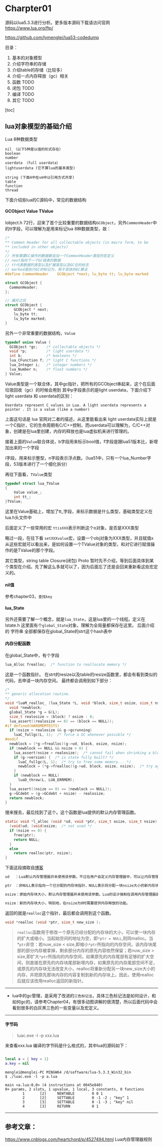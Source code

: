 # Charpter01

源码以lua5.3.3进行分析。更多版本源码下载请访问官网 https://www.lua.org/ftp/ 

https://github.com/lymenglei/lua53-codedump

目录：

1. 基本的对象模型
2. 介绍字符串的存储
3. 介绍table的存储（比较多）
4. 介绍一点内存释放（gc）相关
5. 函数 TODO
6. 闭包 TODO
7. 编译 TODO
8. 其它 TODO

[toc]


## lua对象模型的基础介绍

Lua 8种数据类型

```
nil （以下5种是以值的形式存在）
boolean 
number 
userdata （full userdata）
lightuserdata (它不算lua的基本类型)

string (下面4中在vm中以引用方式共享)
table 
function 
thread 
```
下面介绍些lua的C源码中，常见的数据结构

#### GCObject Value TValue

lobject.h 72行，迎来了首个比较重要的数据结构`GCObject`，另外`CommonHeader`中的tt字段，可以理解为是用来标记lua 8种数据类型，故：
```c
/*
** Common Header for all collectable objects (in macro form, to be
** included in other objects)
*/
// 所有需要GC操作的数据都会加一个CommonHeader类型的宏定义
// next指向下一个GC链表的数据
// tt代表数据的类型以及扩展类型以及GC位的标志
// marked是执行GC的标记为，用于具体的GC算法
#define CommonHeader	GCObject *next; lu_byte tt; lu_byte marked

struct GCObject {
  CommonHeader;
};

// 展开之后
struct GCObject {
    GCObject * next;
    lu_byte tt;
    lu_byte marked;
}
```


另外一个非常重要的数据结构，`Value`
```c
typedef union Value {
  GCObject *gc;    /* collectable objects */
  void *p;         /* light userdata */
  int b;           /* booleans */
  lua_CFunction f; /* light C functions */
  lua_Integer i;   /* integer numbers */
  lua_Number n;    /* float numbers */
} Value;
```
Value类型是一个联合体，其中gc指针，把所有的GCObject串起来，这个在后面垃圾回收（gc）的时候会用到
其中p字段表示的是light userdata，下面介绍下light userdata 和 userdata的区别：

```
Userdata represent C values in Lua. A light userdata represents a pointer . It is a value (like a number)  
```
上面这句话是 lua 官网对二者的描述，从这里能看出来 light userdata实际上就是一个C指针，它的生命周期有C/C++控制，而userdata可以理解为，C/C++对象，创建是在lua里创建，内存的释放也是lua虚拟机来进行管理的。

接着上面的`Value`联合体说，b字段用来标示bool值，f字段是跟lua51版本比，新增加出来的一个字段

i字段，用来标示整型，n字段表示浮点数。（lua51中，只有一个lua_Number字段，53版本进行了一个细化拆分）


再往下面看，`TValue`类型
```c
typedef struct lua_TValue
{
    Value value_;
    int tt_;
}TValue;
```
这里在Value基础上，增加了tt_字段，来标示数据是什么类型，基础类型定义在lua.h头文件中




后面定义了一些常用的宏
`ttisXXX`表示判断这个o对象，是否是XXX类型

略过一段，在往下看
`setXXXvalue`宏，设置一个obj对象为XXX类型，并且赋值x
从这些宏就可以看出来，是如何设置一个TValue对象的类型，和对它进行赋值操作的是TValue的那个字段。


其它类型，string table Closure(闭包) Proto 暂时先不介绍，等到后面具体到某个类型在介绍。先了解这么多就可以了，因为后面忘了还是会回来重新看这些宏定义的。

#### nil值
参考chapter03，`查找key`


#### lua_State

另外还需要了解一个概念，就是`lua_State`，这是lua里的一个线程。定义在lstate.h
这里面有个`global_State`对象，理解为全局量都保存在这里。
后面介绍的 字符串 全部都保存在global_State的strt这个hash表中


#### 内存分配函数
在global_State中，有个字段
```c
lua_Alloc frealloc;  /* function to reallocate memory */
```
这是一个函数指针。
在strt的resize以及table的resize函数里，都会有看到类似的代码，去申请一块内存空间。
最终都会调用到如下部分：
```c
/*
** generic allocation routine.
*/
void *luaM_realloc_ (lua_State *L, void *block, size_t osize, size_t nsize) {
  void *newblock;
  global_State *g = G(L);
  size_t realosize = (block) ? osize : 0;
  lua_assert((realosize == 0) == (block == NULL));
#if defined(HARDMEMTESTS)
  if (nsize > realosize && g->gcrunning)
    luaC_fullgc(L, 1);  /* force a GC whenever possible */
#endif
  newblock = (*g->frealloc)(g->ud, block, osize, nsize);
  if (newblock == NULL && nsize > 0) {
    lua_assert(nsize > realosize);  /* cannot fail when shrinking a block */
    if (g->version) {  /* is state fully built? */
      luaC_fullgc(L, 1);  /* try to free some memory... */
      newblock = (*g->frealloc)(g->ud, block, osize, nsize);  /* try again */
    }
    if (newblock == NULL)
      luaD_throw(L, LUA_ERRMEM);
  }
  lua_assert((nsize == 0) == (newblock == NULL));
  g->GCdebt = (g->GCdebt + nsize) - realosize;
  return newblock;
}
```

搜来搜去，最后找到了这个。这个函数是lua提供的默认内存管理函数。
```c
static void *l_alloc (void *ud, void *ptr, size_t osize, size_t nsize) {
  (void)ud; (void)osize;  /* not used */
  if (nsize == 0) {
    free(ptr);
    return NULL;
  }
  else
    return realloc(ptr, nsize);
}
```

下面这段摘取自[博客](https://www.cnblogs.com/heartchord/p/4527494.html)
```txt
ud　 ：Lua默认内存管理器并未使用该参数。不过在用户自定义内存管理器中，可以让内存管理在不同的堆上进行。

ptr　：非NULL表示指向一个已分配的内存块指针，NULL表示将分配一块nsize大小的新内存块。

osize：原始内存块大小，默认内存管理器并未使用该参数。Lua的设计强制在调用内存管理器函数时候需要给出原始内存块的大小信息，如果用户需要自定义一个高效的内存管理器，那么这个参数信息将十分重要。这是因为大多数的内存管理算法都需要为所管理的内存块加上一个cookie，里面存储了内存块尺寸的信息，以便在释放内存的时候能够获取到尺寸信息(譬如多级内存池回收内存操作)。而Lua内存管理器刻意在调用内存管理器时提供了这个信息，这样就不必额外存储这些cookie信息，这样在大量使用小内存块的环境中将可以节省不少的内存。另外在ptr传入NULL时，osize表示Lua对象类型（LUA_TNIL、LUA_TBOOLEAN、LUA_TTHREAD等等），这样内存管理器就可以知道当前在分配的对象的类型，从而可以针对它做一些统计或优化的工作。

nsize：新的内存块大小，特别地，在nsize为0时需要提供内存释放的功能。
```


返回的就是`realloc`这个指针，最后都会调用到这个函数。

```c
void *realloc (void *ptr, size_t new_size );
```

> `realloc`函数用于修改一个原先已经分配的内存块的大小，可以使一块内存的扩大或缩小。当起始空间的地址为空，即`*ptr = NULL`,则同malloc。当*`ptr`非空：若nuw_size < size,即缩小`*ptr`所指向的内存空间，该内存块尾部的部分内存被拿掉，剩余部分内存的原先内容依然保留；若nuw_size > size,即扩大`*ptr`所指向的内存空间，如果原先的内存尾部有足够的扩大空间，则直接在原先的内存块尾部新增内存，如果原先的内存尾部空间不足，或原先的内存块无法改变大小，realloc将重新分配另一块new_size大小的内存，并把原先那块内存的内容复制到新的内存块上。因此，使用realloc后就应该改用realloc返回的新指针。



------------------

- lua中的gc管理，是采用了改进的`三色标记法`，具体三色标记法是如何设计，和如何gc的，请参考Chapter04，有很多动图讲解的很清楚，所以后面代码中会看到很多的白灰黑三色的一些变量以及宏定义。


------------------------
#### 字节码
> luac.exe -l -p xxx.lua

来查看xxx.lua 编译的字节码是什么格式的，其中lua的源码如下：

```lua

local a = { key = 1}
a.key = nil
```


```
menglei@menglei-PC MINGW64 /d/software/lua-5.3.3_Win32_bin
$ ./luac.exe -l -p a.lua

main <a.lua:0,0> (4 instructions at 0045e840)
0+ params, 2 slots, 1 upvalue, 1 local, 3 constants, 0 functions
        1       [2]     NEWTABLE        0 0 1
        2       [2]     SETTABLE        0 -1 -2 ; "key" 1
        3       [3]     SETTABLE        0 -1 -3 ; "key" nil
        4       [3]     RETURN          0 1

```



---------------------
## 参考文章：

https://www.cnblogs.com/heartchord/p/4527494.html  Lua内存管理器规则
